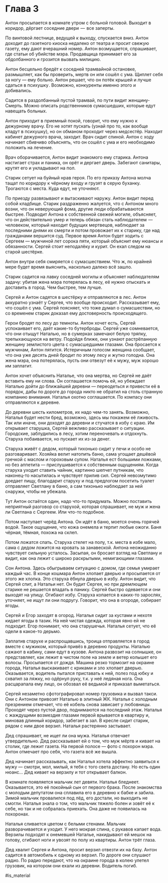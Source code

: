 # Глава 3

Антон просыпается в комнате утром с больной головой. Выходит в коридор, дёргает соседние двери  —  все заперты. 

По винтовой лестнице, ведущей к выходу, спускается вниз. Антон доходит до газетного киоска недалеко от театра и просит свежую газету, ему дают вчерашний номер. Антон возмущается, спрашивает, где статьи об убийстве мэра. Продавщица принимает его за обдолбанного и грозится вызвать милицию.

Антон бесцельно бредёт к соседней трамвайной остановке, размышляет, как бы проверить, мертв он или сошёл с ума. Щиплет себя за ногу — ему больно. Антон решает, что он потёк крышей и лучше сдаться в психушку . Возможно, конкуренты именно этого и добивались.

Садится в раздолбанный пустой трамвай, по пути видит женщину-Смерть. Можно описать родственников сумасшедших, которые едут навещать больных. 

Антон приходит в приемный покой, говорит, что ему нужно к дежурному врачу. Его не хотят пускать (узнай про то, как вообще кладут в психушку), но он обманом проходит через медсестёр. Находит кабинет дежурного врача, заходит. Врач сидит спиной. Антон с ходу начинает сбивчиво объяснять, что он сошёл с ума и его необходимо положить на лечение. 

Врач оборачивается, Антон видит знакомого ему старика. Антона настигает страх и паника, он орёт и дергает дверь. Забегают санитары, крутят его и укладывают на пол. 

Старик сетует на буйный нрав героя. По его приказу Антона молча тащат по коридору к чёрному входу и грузят в серую буханку. Трогаются с места. Куда едут, не уточняют.

По приезду развязывают и вытаскивают наружу. Антон видит перед собой кладбище. Старик раздраженно жалуется, что с Антоном много возни, что он неверующий фома, другие люди обрабатываются быстрее. Подводит Антона к собственной свежей могиле, объясняет, что он действительно умер и теперь обязан стать наблюдателем  —  человеком, который находит будущих мертвецов, наблюдает за последними днями их смерти и потом провожает их к старику, где над гражданами вершится суд. Первое время Антон будет ходить с Сергеем — мужчиной лет сорока пяти, который объяснит ему нюансы и обязанности. Сергей стоит неподалёку и курит. Он ехал следом на старой шестёрке.

Антон внутри себя смиряется с сумасшествием. Что ж, по крайней мере будет время выяснить, насколько далеко всё зашло.

Старик садится на лавку соседней могилы и объясняет наблюдателям задачу: убитая жена мэра потерялась в лесу, её нужно отыскать и доставить в город. Чем быстрее, тем лучше.

Сергей и Антон садятся в шестёрку и отправляются в лес. Антон аккуратно узнаёт у Сергея, что вообще происходит. Рассказывает ему, что сошёл с ума. Сергей поясняет, что тоже думал о сумасшествии, но со временем старик доказал ему достоверность происходящего.

Герои бродят по лесу до темноты. Антон хочет есть, Сергей успокаивает его, даёт какие-то бутерброды. Сергей уже сомневается, что они отыщут Наталью, но в сумерках замечают белую тряпку, трепыхающуюся на ветру. Подойдя ближе, они узнают растрёпанную женщину землистого цвета с сумасшедшими глазами. Она бросается к мужчинам, Антон пятится. Истеричным голосом женщина сообщает, что она уже десять дней бродит по этому лесу и жутко голодна. Она жена мэра, она потерялась, пусть они отвезут её к мужу, муж хорошо им заплатит. 

Антон хочет объяснить Наталье, что она мертва, но Сергей не даёт вставить ему ни слова. Он соглашается помочь ей, но убеждает Наталью дойти до ближайшей деревни — переодеться и привести её в порядок, дабы по дороге до города никто не обратил на столь странную компанию внимания. Наталья охотно соглашается. По компасу они отправляются к деревне.

До деревни шесть километров, их надо чем-то занять. Возможно, Наталья будет нести бред, возможно, здесь мы покажем её лживость. Так или иначе, они доходят до деревни и стучатся в избу с краю. Им открывает старушка, Сергей вежливо рассказывает о ситуации. Городские, заблудились в лесу, хотим переночевать и отдохнуть. Старуха побаивается, но пускает их из-за денег. 

Старуха живёт с дедом, который тихонько сидит у печи и особо не разговаривает. Хозяйка велит натопить баню, сама угощает дешёвой гречкой с маслом и гороховым супом. Наталья ест большими ложками, но без аппетита — прислушивается к собственным ощущениям. Когда старуха уходит ставить чайник, картинно шепчет путникам, что наконец-то насытилась и чувствует прилив сил. Сергей невозмутимо доедает пищу, благодарит старуху и под предлогом посетить туалет отправляет Светлану в баню, а сам тихонько наблюдает за ней снаружи, чтобы не убежала.

Тут Антон остаётся один, надо что-то придумать. Можно поставить неприятный разговор со старухой, которая спрашивает, не муж и жена ли Светлана с Сергеем. Или что-то подобное.

Потом наступает черёд Антона. Он идёт в баню, моется очень горячей водой. Такое ощущение, что кожа онемела и терпит любые ожоги. Баня чёрная, тёмная, похожа на склеп.

Потом ложатся спать. Старуха стелет на полу, т.к. места в избе мало, сама с дедом ложится на кровать за занавеской. Антона неожиданно чувствует сильную усталось. Засыпая, он бросает взгляд на Светлану и видит, как она лежит с широко раскрытыми, немигающими глазами.

Сон Антона. Здесь обыгрываем ситуацию с домом, где семья умирает каждый час. В конце кошмара Антон хлопает дверью и просыпается от этого же хлопка. Это старуха ёбнула дверью в избу. Антон видит, что Сергей спит, а Натальи нет. Он будит Сергея, но при дремлющем старике не решается впадать в панику. Сергей быстро одевается и они выходят на улицу. Огибают избу. Старуха копается в каких-то зарослях, уточняет, не ищут ли они подругу. Говорит, что она в огороде, собирает ягоды.

Сергей и Егор заходят в огород. Наталья сидит за кустами и нехотя кидает ягоды в тазик. На ней чистая одежда, которая явно ей не подходит. Егор понимает, что она старушечья. Наталья сетует, что её одели в какое-то дерьмо.

Заплатив старухе и распрощавшись, троица отправляется в город вместе с мужиком, который привёз в деревню продукты. Наталью сажают в кабину, сами едут в кузове. Антона развозит на солнышке, он представляет, как лежит в чистом поле на земле и ветер колышет его волосы. Просыпается от дождя. Машина резко тормозит на окраине города, Наталья выскакивает с криками и зло хлопает дверью. Оказывается, водитель пытался приставать к ней, полез под юбку и схватил за ляжку, но одёрнул руку, т.к. у неё ледяная нога. Она расцарапала ему лицо, он обозвал её ведьмой и приказал выметаться. 

Сергей незаметно сфотографировал номер грузовика и вызвал такси. Они с Антоном привозят Наталью в элитный ЖК. Наталья с холодным презрением отмечает, что её кобель снова зависает у любовницы. Проходят через пустой двор, поднимаются на последний этаж. Наталья с жаждущими возмездия глазами первой врывается в квартиру и, миновав длинный коридор, забегает в зал. В кресле сидит старик, рядом с ним двое верзил. Наталья растерянно застывает.

Дед спрашивает, не ищет ли она мужа. Наталья отвечает утвердительно. Дед рассказывает ей о том, что муж мёртв и кивает на столик, где лежит газета. На первой полосе — фото с похорон мэра. Антон отмечает про себя, что газета всё же вышла.

Дед начинает рассказывать, как Наталья хотела эффектно заявиться к мужу — смотри, мол, милый, я тебя с того света достану. Но есть один нюанс… Дед кивает на верзилу и тот открывает балкон.

В комнате появляется мальчик лет девяти. Наталья бледнеет. Оказывается, это её покойный сын от первого брака. После знакомства с молодым депутатом она сплавила его в деревню к бабке и забила. Зимой мальчик провалился под лёд, его достали, но выходить не смогли. Наталья знала о том, что мальчик тяжело болен и зовёт её к себе, но так и не собралась приехать. Она даже не появилась на похоронах.

Наталья сливается цветом с белыми стенами. Мальчик разворачивается и уходит. У него мокрая спина, с рукавов капает вода. Верзилы подходят к онемевшей Наталье, накидывают ей мешок на голову, сгибают ноги и увозят по полу из квартиры. Антон трёт глаза.

Дед хвалит Сергея и Антона, просит верзил отвезти их на базу. Антон садится в автомобиль к одному из верзил. По дороге они слушают радио. По радио передают, что на окраине города в колею улетел грузовик, на котором они ехали из деревни. Водитель погиб.

#is_material